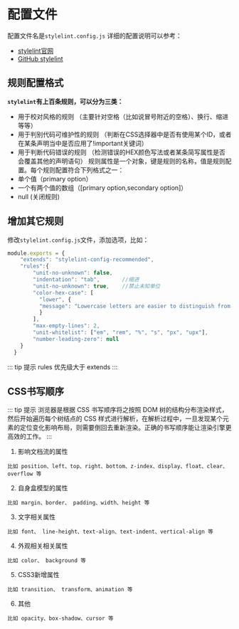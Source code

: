 # 配置文件

配置文件名是`stylelint.config.js`
详细的配置说明可以参考：
- [stylelint官网](https://stylelint.io/user-guide/rules/)
- [GitHub stylelint](https://github.com/stylelint/stylelint)

## 规则配置格式

**`stylelint`有上百条规则，可以分为三类：**
- 用于校对风格的规则 （主要针对空格（比如说冒号附近的空格）、换行、缩进等等）
- 用于判别代码可维护性的规则 （判断在CSS选择器中是否有使用某个ID，或者在某条声明当中是否应用了!important关键词）
- 用于判断代码错误的规则 （检测错误的HEX颜色写法或者某条简写属性是否会覆盖其他的声明语句） 规则属性是一个对象，键是规则的名称，值是规则配置。每个规则配置符合下列格式之一：
- 单个值（primary option）
- 一个有两个值的数组（[primary option,secondary option]）
- null (关闭规则)

## 增加其它规则

修改`stylelint.config.js`文件，添加选项，比如：

``` js
module.exports = {  
    "extends": "stylelint-config-recommended",  
    "rules":{  
        "unit-no-unknown": false,  
        "indentation": "tab",       //缩进  
        "unit-no-unknown": true,    //禁止未知单位  
        "color-hex-case": [  
          "lower", {  
          "message": "Lowercase letters are easier to distinguish from numbers"  
          }  
        ],  
        "max-empty-lines": 2,  
        "unit-whitelist": ["em", "rem", "%", "s", "px", "upx"],  
        "number-leading-zero": null  
    }  
  }  
```
::: tip 提示
rules 优先级大于 extends
:::

## CSS书写顺序
::: tip 提示
浏览器是根据 CSS 书写顺序将之按照 DOM 树的结构分布渲染样式，然后开始遍历每个树结点的 CSS 样式进行解析，在解析过程中，一旦发现某个元素的定位变化影响布局，则需要倒回去重新渲染。正确的书写顺序能让渲染引擎更高效的工作。
:::

1. 影响文档流的属性
```
比如 position、left、top、right、bottom、z-index、display、float、clear、overflow 等
```
2. 自身盒模型的属性
```
比如 margin、border、 padding、width、height 等
```
3. 文字相关属性
```
比如 font、 line-height、text-align、text-indent、vertical-align 等
```
4. 外观相关相关属性
```
比如 color、 background 等
```
5. CSS3新增属性
```
比如 transition、 transform、animation 等
```
6. 其他
```
比如 opacity、box-shadow、cursor 等
```
